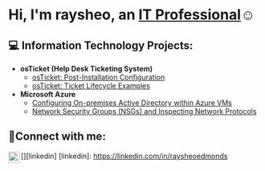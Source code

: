 <h1>Hi, I'm raysheo, an <a href="https://linkedin.com/in/raysheo">IT Professional</a>☺</h1>

<h2>💻 Information Technology Projects:</h2>

- <b>osTicket (Help Desk Ticketing System)</b>
  - [osTicket: Post-Installation Configuration](https://github.com/raysheoedmonds/post-install-config)
  - [osTicket: Ticket Lifecycle Examples](https://github.com/raysheoedmonds/ticket-lifecycle)
- <b>Microsoft Azure</b>
  - [Configuring On-premises Active Directory within Azure VMs](https://github.com/raysheoedmonds/configure-ad)
  - [Network Security Groups (NSGs) and Inspecting Network Protocols](https://github.com/raysheoedmonds/azure-network-protocols)
<h2>🤳Connect with me:</h2>

[<img align="left" alt="raysheo | LinkedIn" width="22px" src="https://cdn.jsdelivr.net/npm/simple-icons@v3/icons/linkedin.svg" />][linkedin]
[linkedin]: https://linkedin.com/in/raysheoedmonds
